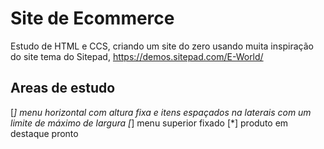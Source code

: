 # Site de Ecommerce
Estudo de HTML e CCS, criando um site do zero usando muita inspiração do site tema do Sitepad, https://demos.sitepad.com/E-World/
## Areas de estudo
[*] menu horizontal com altura fixa e itens espaçados na laterais com um limite de máximo de largura
[*] menu superior fixado
[*] produto em destaque pronto
